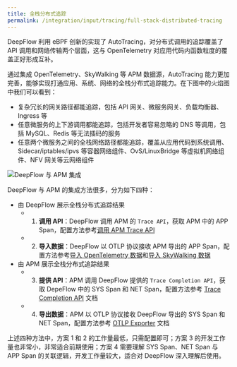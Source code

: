 ```yaml
---
title: 全栈分布式追踪
permalink: /integration/input/tracing/full-stack-distributed-tracing
---
```


DeepFlow 利用 eBPF 创新的实现了 AutoTracing，对分布式调用的追踪覆盖了 API 调用和网络传输两个层面，这与 OpenTelemetry 对应用代码内函数粒度的覆盖正好形成互补。

通过集成 OpenTelemetry、SkyWalking 等 APM 数据源，AutoTracing 能力更加完善，能够实现打通应用、系统、网络的全栈分布式追踪能力。在下图中的火焰图中我们可以看到：

- 复杂冗长的网关路径都能追踪，包括 API 网关、微服务网关、负载均衡器、Ingress 等
- 任意微服务的上下游调用都能追踪，包括开发者容易忽略的 DNS 等调用，包括 MySQL、Redis 等无法插码的服务
- 任意两个微服务之间的全栈网络路径都能追踪，覆盖从应用代码到系统调用、Sidecar/iptables/ipvs 等容器网络组件、OvS/LinuxBridge 等虚拟机网络组件、NFV 网关等云网络组件

![DeepFlow 与 APM 集成](https://yunshan-guangzhou.oss-cn-beijing.aliyuncs.com/pub/pic/20231002651a886330ed3.png)

DeepFlow 与 APM 的集成方法很多，分为如下四种：

- 由 DeepFlow 展示全栈分布式追踪结果
  - 1. **调用 API**：DeepFlow 调用 APM 的 `Trace API`，获取 APM 中的 APP Span，配置方法参考[调用 APM Trace API](./apm-trace-api/)
  - 2. **导入数据**：DeepFlow 以 OTLP 协议接收 APM 导出的 APP Span，配置方法参考[导入 OpenTelemetry 数据](./opentelemetry/)和[导入 SkyWalking 数据](./skywalking/)
- 由 APM 展示全栈分布式追踪结果
  - 3. **提供 API**：APM 调用 DeepFlow 提供的 `Trace Completion API`，获取 DepeFlow 中的 SYS Span 和 NET Span，配置方法参考 [Trace Completion API](../../output/query/trace-completion/) 文档
  - 4. **导出数据**：APM 以 OTLP 协议接收 DeepFlow 导出的 SYS Span 和 NET Span，配置方法参考 [OTLP Exporter](../../output/export/opentelemetry-exporter/) 文档

上述四种方法中，方案 1 和 2 的工作量最低，只需配置即可；方案 3 的开发工作量也非常小，非常适合前期使用；方案 4 需要理解 SYS Span、NET Span 与 APP Span 的关联逻辑，开发工作量较大，适合对 DeepFlow 深入理解后使用。

